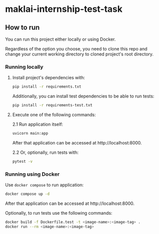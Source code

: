 # maklai-internship-test-task

## How to run

You can run this project either locally or using Docker. 

Regardless of the option you choose, you need to clone this repo and change your current working directory to cloned project's root directory.

### Running locally

1. Install project's dependencies with:
    ```bash
    pip install -r requirements.txt
    ```

    Additionally, you can install test dependencies to be able to run tests:
    ```bash
    pip install -r requirements-test.txt
    ```
2. Execute one of the following commands:
    
    2.1 Run application itself:
    ```bash
    uvicorn main:app
    ```
    After that application can be accessed at http://localhost:8000.

    2.2 Or, optionally, run tests with:
    ```bash
    pytest -v
    ```

### Running using Docker

Use `docker compose` to run application:
```bash
docker compose up -d
```
After that application can be accessed at http://localhost:8000.

Optionally, to run tests use the following commands:
```bash
docker build -f Dockerfile.test -t <image-name>:<image-tag> .
docker run --rm <image-name>:<image-tag>
```